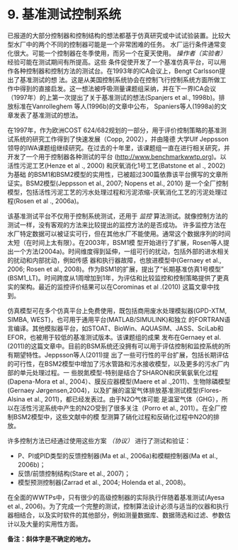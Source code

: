 # 9. 基准测试控制系统

已报道的大部分控制器和控制结构的想法都基于仿真研究或中试试验装置。比较大型水厂中的两个不同的控制器可能是一个非常困难的任务。
水厂运行条件通常变化很大。可能一个控制器在冬季使用，而另一个在夏天使用。 _操作者（实验者）_ 经验可能在测试期间有所提高。这些
条件促使开发了一个基准仿真平台，可以用作各种控制器和控制方法的测试台。在1993年的ICA会议上，Bengt Carlsson提出了基准测试的想
法。这是从美国控制系统协会在控制飞行控制系统方面所做工作中得到的直接启发。这一想法被呼吸测量课题组采纳，并在下一界ICA会议
（1997年）的上第一次提出了关于基准测试的想法(Spanjers et al., 1998b)。排放标准在Vanrolleghem 等人(1996b)的文章中公布，
Spaniers等人(1998a)的文章发表了基准测试的想法。

在1997年，作为欧洲COST 624/682规划的一部分，用于评价控制策略的基准测试系统的研究工作得到了快速发展（Copp, 2002），并由隆德
大学Ulf Jeppsson领导的IWA课题组继续研究。在过去的十年里，该课题组一直在进行相关研究，并开发了一个用于控制器各种测试的平台
(http://www.benchmarkwwtp.org)。以活性污泥工艺(Henze et al ., 2000) 和厌氧消化1号工艺(Batstone et al ., 2002)为基础
的BSM1和BSM2模型的实用性，已被超过300篇依靠该平台撰写的文章所证实。BSM2模型(Jeppsson et al., 2007; Nopens et al., 2010) 
是一个全厂控制模型，包括活性污泥工艺的污水处理过程和污泥浓缩-厌氧消化工艺的污泥处理过程(Rosen et al ., 2006a)。

该基准测试平台不仅用于控制系统测试，还用于 _监控_ 算法测试。就像控制方法的测试一样，没有客观的方法来比较提出的监控方法的是否成功。
许多监控方法在水厂特定数据可以被证实可行，但在其他水厂不能使用。通常这个数据序列的时间太短（在时间上太有限）。在2003年，BSM1模
型开始进行了扩展，Rosen等人提出一个方法(2004a)。时间维度得到延伸，一组可行的扰动，包括外部的进水相关的扰动和内部扰动，例如传感
器和执行器故障，也放进模型中(Gernaey et al., 2006; Rosen et al., 2008)。作为BSM1的扩展，提出了“长期基准仿真1号模型” 
(BSM1_LT)。时间跨度从1周增加到1年，为评估和比较监控和控制策略提供了更真实的架构。最近的监控评价结果可以在Corominas et al .(2010)
这篇文章中找到。

仿真模型可在多个仿真平台上免费使用，既包括商用废水处理模拟器(GPD-XTM, SIMBA, WEST)，也可用于通用平台(MATLAB/SIMULINK)和独立
的FORTRAN语言编译。其他模拟器平台，如STOAT、BioWin、AQUASIM、JASS、SciLab和EFOR，也被用于较低的基准测试版本。该课题组的成果
发布在Gernaey et al. (2011)的这篇文章中。目前的BSM系统还没拥有可以用于评估控制和监控系统的所有期望特性。Jeppsson等人(2011)提
出了一些可行性的平台扩展，包括长期评估的可行性，在BSM2模型中增加了污水管路和污水接收模型，以及更多的污水厂内部的单元处理过程。一
些脱氮模型-特别是结合了SHARON和厌氧氨氧化过程(Dapena-Mora et al., 2004）、膜反应器模型(Maere et al .,2011)、生物除磷模型
(Gernaey Jørgensen,2004)，以及扩展的温室气体排放基准测试模型(Flores-Alsina et al., 2011)，都已经发表过。由于N2O气体可能
是温室气体（GHG），所以在活性污泥系统中产生的N2O受到了很多关注（Porro et al., 2011）。在全厂控制BSM2模型中，这些文献中的模
型测算了硝化过程和反硝化过程中N2O的排放。

许多控制方法已经通过使用这些方案 _（协议）_ 进行了测试和验证：

* P、PI或PID类型的反馈控制器(Ma et al., 2006a)和模糊控制器(Ma et al., 2006b)；
* 反馈/前馈控制结构(Stare et al., 2007)；
* 模型预测控制器(Zarrad et al., 2004; Holenda et al., 2008)。

在全面的WWTPs中，只有很少的高级控制器的实际执行伴随着基准测试(Ayesa et al., 2006)。为了完成一个完整的测试，控制算法设计必须与适当的仪器和执行器相结合，以及实时软件的其他部分，例如测量数据库、数据筛选和过滤、参数估计以及大量的实用性方面。

**备注：斜体字是不确定的地方。**
